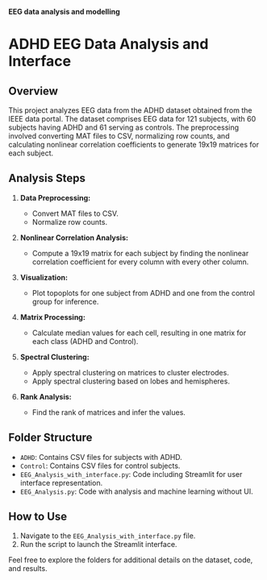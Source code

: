 **EEG data analysis and modelling**
# ADHD EEG Data Analysis and Interface

## Overview

This project analyzes EEG data from the ADHD dataset obtained from the IEEE data portal. The dataset comprises EEG data for 121 subjects, with 60 subjects having ADHD and 61 serving as controls. The preprocessing involved converting MAT files to CSV, normalizing row counts, and calculating nonlinear correlation coefficients to generate 19x19 matrices for each subject.

## Analysis Steps

1. **Data Preprocessing:**
    - Convert MAT files to CSV.
    - Normalize row counts.

2. **Nonlinear Correlation Analysis:**
    - Compute a 19x19 matrix for each subject by finding the nonlinear correlation coefficient for every column with every other column.

3. **Visualization:**
    - Plot topoplots for one subject from ADHD and one from the control group for inference.

4. **Matrix Processing:**
    - Calculate median values for each cell, resulting in one matrix for each class (ADHD and Control).

5. **Spectral Clustering:**
    - Apply spectral clustering on matrices to cluster electrodes.
    - Apply spectral clustering based on lobes and hemispheres.

6. **Rank Analysis:**
    - Find the rank of matrices and infer the values.

## Folder Structure

- `ADHD`: Contains CSV files for subjects with ADHD.
- `Control`: Contains CSV files for control subjects.
- `EEG_Analysis_with_interface.py`: Code including Streamlit for user interface representation.
- `EEG_Analysis.py`: Code with analysis and machine learning without UI.

## How to Use

1. Navigate to the `EEG_Analysis_with_interface.py` file.
2. Run the script to launch the Streamlit interface.

Feel free to explore the folders for additional details on the dataset, code, and results.


